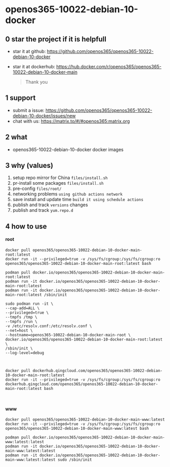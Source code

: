 # openos365-10022-debian-10-docker

## 0 star the project if it is helpfull

* star it at github: https://github.com/openos365/openos365-10022-debian-10-docker
* star it at dockerhub: https://hub.docker.com/r/openos365/openos365-10022-debian-10-docker-main

  > Thank you

## 1 support

* submit a issue: https://github.com/openos365/openos365-10022-debian-10-docker/issues/new
* chat with us: https://matrix.to/#/#openos365:matrix.org

## 2 what

* openos365-10022-debian-10-docker docker images
  
## 3 why (values)

1. setup repo mirror for China `files/install.sh`
1. pr-install some packages `files/install.sh`
1. pre-config `files/root/`
1. networking problems `using github actions network`
1. save install and update time `build it using schedule actions`
1. publish and track `versions` changes
1. publish and track `yum.repo.d`

## 4 how to use

#### root
```
docker pull openos365/openos365-10022-debian-10-docker-main-root:latest
docker run -it --privileged=true -v /sys/fs/cgroup:/sys/fs/cgroup:ro openos365/openos365-10022-debian-10-docker-main-root:latest bash

podman pull docker.io/openos365/openos365-10022-debian-10-docker-main-root:latest
podman run -it docker.io/openos365/openos365-10022-debian-10-docker-main-root:latest
podman run -it docker.io/openos365/openos365-10022-debian-10-docker-main-root:latest /sbin/init

sudo podman run -it \
--cap-add=ALL \
--privileged=true \
--tmpfs /tmp \
--tmpfs /run \
-v /etc/resolv.conf:/etc/resolv.conf \
--net=host \
--hostname=openos365-10022-debian-10-docker-main-root \
docker.io/openos365/openos365-10022-debian-10-docker-main-root:latest \
/sbin/init \
--log-level=debug



docker pull dockerhub.qingcloud.com/openos365/openos365-10022-debian-10-docker-main-root:latest
docker run -it --privileged=true -v /sys/fs/cgroup:/sys/fs/cgroup:ro dockerhub.qingcloud.com/openos365/openos365-10022-debian-10-docker-main-root:latest bash



```
#### www

```
docker pull openos365/openos365-10022-debian-10-docker-main-www:latest
docker run -it --privileged=true -v /sys/fs/cgroup:/sys/fs/cgroup:ro openos365/openos365-10022-debian-10-docker-main-www:latest bash

podman pull docker.io/openos365/openos365-10022-debian-10-docker-main-www:latest:latest
podman run -it docker.io/openos365/openos365-10022-debian-10-docker-main-www:latest:latest
podman run -it docker.io/openos365/openos365-10022-debian-10-docker-main-www:latest:latest sudo /sbin/init




```
